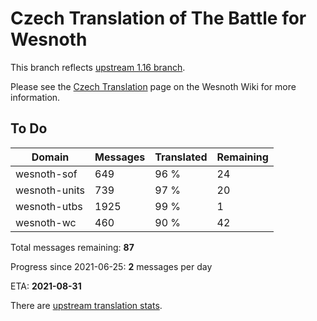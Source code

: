 # Czech Translation of The Battle for Wesnoth

This branch reflects [upstream 1.16 branch](https://github.com/wesnoth/wesnoth/tree/1.16).

Please see the [Czech Translation](https://wiki.wesnoth.org/CzechTranslation) page on the Wesnoth Wiki for more information.

## To Do

Domain | Messages | Translated | Remaining
------ | -------- | ---------- | ---------
wesnoth-sof | 649 | 96 % | 24
wesnoth-units | 739 | 97 % | 20
wesnoth-utbs | 1925 | 99 % | 1
wesnoth-wc | 460 | 90 % | 42

Total messages remaining: **87**

Progress since 2021-06-25: **2** messages per day

ETA: **2021-08-31**

There are [upstream translation stats](https://www.wesnoth.org/gettext/?view=langs&version=branch&lang=cs).
